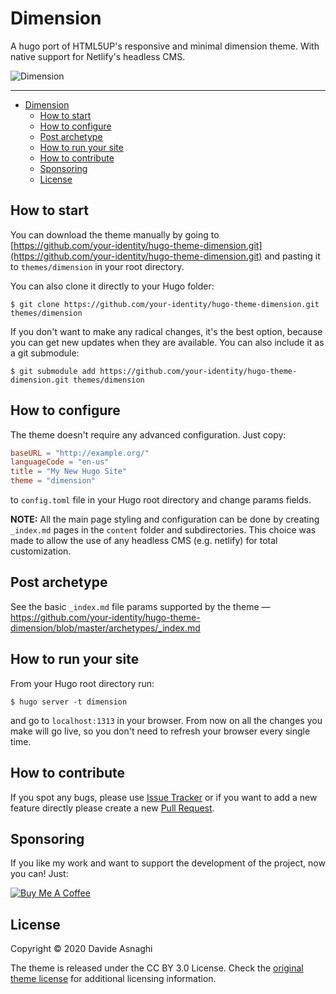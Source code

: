 # Dimension

A hugo port of HTML5UP's responsive and minimal dimension theme. With native support for Netlify's headless CMS.

![Dimension](https://github.com/your-identity/hugo-theme-dimension/blob/master/images/screenshot.png?raw=1)

---

- [Dimension](#dimension)
  - [How to start](#how-to-start)
  - [How to configure](#how-to-configure)
  - [Post archetype](#post-archetype)
  - [How to run your site](#how-to-run-your-site)
  - [How to contribute](#how-to-contribute)
  - [Sponsoring](#sponsoring)
  - [License](#license)

## How to start

You can download the theme manually by going to [https://github.com/your-identity/hugo-theme-dimension.git](https://github.com/your-identity/hugo-theme-dimension.git) and pasting it to `themes/dimension` in your root directory.

You can also clone it directly to your Hugo folder:

```
$ git clone https://github.com/your-identity/hugo-theme-dimension.git themes/dimension
```

If you don't want to make any radical changes, it's the best option, because you can get new updates when they are available. You can also include it as a git submodule:

```
$ git submodule add https://github.com/your-identity/hugo-theme-dimension.git themes/dimension
```

## How to configure

The theme doesn't require any advanced configuration. Just copy:

```toml
baseURL = "http://example.org/"
languageCode = "en-us"
title = "My New Hugo Site"
theme = "dimension"
```

to `config.toml` file in your Hugo root directory and change params fields.

**NOTE:** All the main page styling and configuration can be done by creating `_index.md` pages in the `content` folder and subdirectories. This choice was made to allow the use of any headless CMS (e.g. netlify) for total customization.

## Post archetype

See the basic `_index.md` file params supported by the theme — https://github.com/your-identity/hugo-theme-dimension/blob/master/archetypes/_index.md

## How to run your site

From your Hugo root directory run:

```
$ hugo server -t dimension
```

and go to `localhost:1313` in your browser. From now on all the changes you make will go live, so you don't need to refresh your browser every single time.

## How to contribute

If you spot any bugs, please use [Issue Tracker](https://github.com/your-identity/hugo-theme-dimension/issues) or if you want to add a new feature directly please create a new [Pull Request](https://github.com/your-identity/hugo-theme-dimension/pulls).

## Sponsoring

If you like my work and want to support the development of the project, now you can! Just:

<a href="https://www.buymeacoffee.com/dasnaghi" target="_blank"><img src="https://res.cloudinary.com/panr/image/upload/v1579374705/buymeacoffee_y6yvov.svg" alt="Buy Me A Coffee" ></a>


## License

Copyright © 2020 Davide Asnaghi

The theme is released under the CC BY 3.0 License. Check the [original theme license](https://github.com/your-identity/hugo-theme-dimension/blob/master/LICENSE.md) for additional licensing information.
